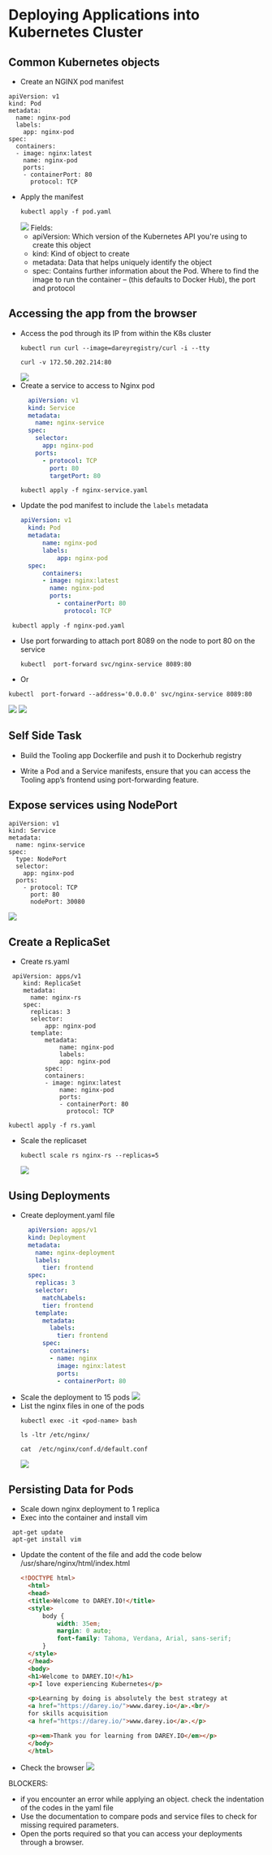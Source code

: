 # Deploying Applications into Kubernetes Cluster

## Common Kubernetes objects
- Create an NGINX pod manifest
```
apiVersion: v1
kind: Pod
metadata:
  name: nginx-pod
  labels:
    app: nginx-pod  
spec:
  containers:
  - image: nginx:latest
    name: nginx-pod
    ports:
    - containerPort: 80
      protocol: TCP
```
- Apply the manifest
  ```
  kubectl apply -f pod.yaml
  ```
  ![](./images/nginx-pod.PNG)
Fields:
  - apiVersion: Which version of the Kubernetes API you're using to create this object
  - kind: Kind of object to create
  - metadata: Data that helps uniquely identify the object
  - spec: Contains further information about the Pod. Where to find the image to run the container – (this defaults to Docker Hub), the port and protocol

## Accessing the app from the browser
- Access the pod through its IP from within the K8s cluster
  ```
  kubectl run curl --image=dareyregistry/curl -i --tty
  ```
  ```
  curl -v 172.50.202.214:80
  ```
  ![](./images/curl.PNG)
- Create a service to access to Nginx pod
  ```yaml
    apiVersion: v1
    kind: Service
    metadata:
      name: nginx-service
    spec:
      selector:
        app: nginx-pod 
      ports:
        - protocol: TCP
          port: 80
          targetPort: 80
  ```
  ```
  kubectl apply -f nginx-service.yaml
  ```
- Update the pod manifest to include the `labels` metadata
  ```yaml
  apiVersion: v1
    kind: Pod
    metadata:
        name: nginx-pod
        labels:
            app: nginx-pod  
    spec:
        containers:
        - image: nginx:latest
          name: nginx-pod
          ports:
            - containerPort: 80
              protocol: TCP
  ```
```  
 kubectl apply -f nginx-pod.yaml
```  
- Use port forwarding to attach port 8089 on the node to port 80 on the service
  ```
  kubectl  port-forward svc/nginx-service 8089:80
  ```
- Or 
```
kubectl  port-forward --address='0.0.0.0' svc/nginx-service 8089:80
```
  ![](./images/port-forward.PNG)
  ![](./images/browser1.PNG)

## Self Side Task

- Build the Tooling app Dockerfile and push it to Dockerhub registry
  
- Write a Pod and a Service manifests, ensure that you can access the Tooling app’s frontend using port-forwarding feature.


## Expose services using NodePort
```
apiVersion: v1
kind: Service
metadata:
  name: nginx-service
spec:
  type: NodePort
  selector:
    app: nginx-pod
  ports:
    - protocol: TCP
      port: 80
      nodePort: 30080
```
![](./images/Nginx-serviceNP.PNG)
## Create a ReplicaSet
- Create rs.yaml
```
 apiVersion: apps/v1
    kind: ReplicaSet
    metadata:
      name: nginx-rs
    spec:
      replicas: 3
      selector:
          app: nginx-pod
      template:
          metadata:
              name: nginx-pod
              labels:
              app: nginx-pod
          spec:
          containers:
          - image: nginx:latest
              name: nginx-pod
              ports:
              - containerPort: 80
                protocol: TCP   
```
  `kubectl apply -f rs.yaml`
- Scale the replicaset
  ```
  kubectl scale rs nginx-rs --replicas=5
  ```
  ![](./images/scaleup-5rs.PNG)

## Using Deployments
- Create deployment.yaml file
  ```yaml
    apiVersion: apps/v1
    kind: Deployment
    metadata:
      name: nginx-deployment
      labels:
        tier: frontend
    spec:
      replicas: 3
      selector:
        matchLabels:
        tier: frontend
      template:
        metadata:
          labels:
            tier: frontend
        spec:
          containers:
          - name: nginx
            image: nginx:latest
            ports:
            - containerPort: 80
  ```
- Scale the deployment to 15 pods
  ![](./images/scale-up15.PNG)
- List the nginx files in one of the pods
  ```
  kubectl exec -it <pod-name> bash
  ```
  ```
  ls -ltr /etc/nginx/
  ```
  ```
  cat  /etc/nginx/conf.d/default.conf 
  ```
  ![](./images/exec-pod.PNG)

## Persisting Data for Pods
- Scale down nginx deployment to 1 replica
- Exec into the container and install vim
```
 apt-get update
 apt-get install vim
```
- Update the content of the file and add the code below /usr/share/nginx/html/index.html
  ```html
  <!DOCTYPE html>
    <html>
    <head>
    <title>Welcome to DAREY.IO!</title>
    <style>
        body {
            width: 35em;
            margin: 0 auto;
            font-family: Tahoma, Verdana, Arial, sans-serif;
        }
    </style>
    </head>
    <body>
    <h1>Welcome to DAREY.IO!</h1>
    <p>I love experiencing Kubernetes</p>

    <p>Learning by doing is absolutely the best strategy at 
    <a href="https://darey.io/">www.darey.io</a>.<br/>
    for skills acquisition
    <a href="https://darey.io/">www.darey.io</a>.</p>

    <p><em>Thank you for learning from DAREY.IO</em></p>
    </body>
    </html>
  ```
- Check the browser
  ![](./images/niginx-serviceLB.PNG)

BLOCKERS:
- if you encounter an error while applying an object. check the indentation of the codes in the yaml file
- Use the documentation to compare pods and service files to check for missing required parameters.  
- Open the ports required so that you can access your deployments through a browser.